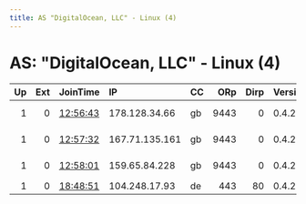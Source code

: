 ```yaml
---
title: AS "DigitalOcean, LLC" - Linux (4)
---
```


# AS: "DigitalOcean, LLC" - Linux (4)

|   Up |   Ext | JoinTime                                                                                            | IP             | CC   |   ORp |   Dirp | Version   | Contact                   | Nickname   |   eFamMembers |
|-----:|------:|:----------------------------------------------------------------------------------------------------|:---------------|:-----|------:|-------:|:----------|:--------------------------|:-----------|--------------:|
|    1 |     0 | [12:56:43](https://metrics.torproject.org/rs.html#details/67A241482BB9299CE2E32A03FDDE5978F2FEFB34) | 178.128.34.66  | gb   |  9443 |      0 | 0.4.2.5   | tor-operator@your-emailad | Marsu      |             1 |
|    1 |     0 | [12:57:32](https://metrics.torproject.org/rs.html#details/1B958FDEAB3CCA60BAB1067CBAA360029662A065) | 167.71.135.161 | gb   |  9443 |      0 | 0.4.2.5   | tor-operator@your-emailad | Marsu      |             1 |
|    1 |     0 | [12:58:01](https://metrics.torproject.org/rs.html#details/4A5442C2833C29EEB8614C3850CD7627E5E0DF39) | 159.65.84.228  | gb   |  9443 |      0 | 0.4.2.5   | tor-operator@your-emailad | Marsu      |             1 |
|    1 |     0 | [18:48:51](https://metrics.torproject.org/rs.html#details/6DDC31B224403A20AA93A4ED2469DF534661F021) | 104.248.17.93  | de   |   443 |     80 | 0.4.2.5   | toropratseclsedotorg      | seclsezfo  |             1 |
